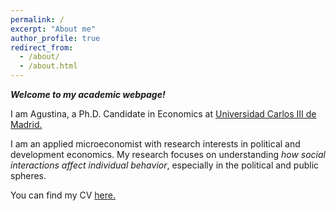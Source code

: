 ```yaml
---
permalink: /
excerpt: "About me"
author_profile: true
redirect_from: 
  - /about/
  - /about.html
---
```



***Welcome to my academic webpage!***

I am Agustina, a Ph.D. Candidate in Economics at [Universidad Carlos III de Madrid.](http://economics.uc3m.es/)

I am an applied microeconomist with research interests in political and development economics. My research focuses on understanding *how social interactions affect individual behavior*, especially in the political and public spheres. 

You can find my CV [here.](https://alejandraagustinamartinez.github.io/files/martinez_cv.pdf)





